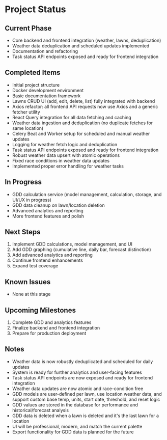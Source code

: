 # Project Status

## Current Phase

- Core backend and frontend integration (weather, lawns, deduplication)
- Weather data deduplication and scheduled updates implemented
- Documentation and refactoring
- Task status API endpoints exposed and ready for frontend integration

## Completed Items

- Initial project structure
- Docker development environment
- Basic documentation framework
- Lawns CRUD UI (add, edit, delete, list) fully integrated with backend
- Axios refactor: all frontend API requests now use Axios and a generic fetcher utility
- React Query integration for all data fetching and caching
- Weather data ingestion and deduplication (no duplicate fetches for same location)
- Celery Beat and Worker setup for scheduled and manual weather updates
- Logging for weather fetch logic and deduplication
- Task status API endpoints exposed and ready for frontend integration
- Robust weather data upsert with atomic operations
- Fixed race conditions in weather data updates
- Implemented proper error handling for weather tasks

## In Progress

- GDD calculation service (model management, calculation, storage, and UI/UX in progress)
- GDD data cleanup on lawn/location deletion
- Advanced analytics and reporting
- More frontend features and polish

## Next Steps

1. Implement GDD calculations, model management, and UI
2. Add GDD graphing (cumulative line, daily bar, forecast distinction)
3. Add advanced analytics and reporting
4. Continue frontend enhancements
5. Expand test coverage

## Known Issues

- None at this stage

## Upcoming Milestones

1. Complete GDD and analytics features
2. Finalize backend and frontend integration
3. Prepare for production deployment

## Notes

- Weather data is now robustly deduplicated and scheduled for daily updates
- System is ready for further analytics and user-facing features
- Task status API endpoints are now exposed and ready for frontend integration
- Weather data updates are now atomic and race-condition free
- GDD models are user-defined per lawn, use location weather data, and support custom base temp, units, start date, threshold, and reset logic
- GDD values are stored in the database for performance and historical/forecast analysis
- GDD data is deleted when a lawn is deleted and it's the last lawn for a location
- UI will be professional, modern, and match the current palette
- Export functionality for GDD data is planned for the future
